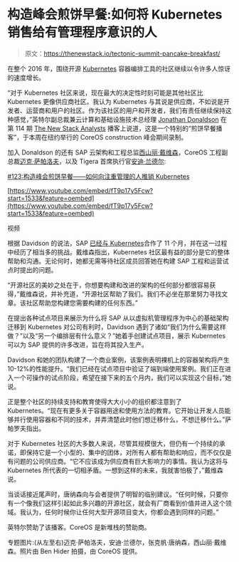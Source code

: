 # 构造峰会煎饼早餐:如何将 Kubernetes 销售给有管理程序意识的人

> 原文：<https://thenewstack.io/tectonic-summit-pancake-breakfast/>

在整个 2016 年，围绕开源 [Kubernetes](/category/kubernetes/) 容器编排工具的社区继续以令许多人惊讶的速度增长。

“对于 Kubernetes 社区来说，现在最大的决定性时刻可能是其他社区比 Kubernetes 更像供应商社区。我认为 Kubernetes 与其说是供应商，不如说是开发者、运营商和用户的社区。作为该社区的用户和开发者，我们有责任继续保持这种感觉，”英特尔副总裁兼云计算和基础设施技术总经理 [Jonathan Donaldson](https://www.linkedin.com/in/jonathandonaldson) 在第 114 期 [The New Stack Analysts](https://thenewstack.io/podcasts/Analysts) 播客上说道，这是一个特别的“煎饼早餐播客”，于本周在纽约举行的 CoreOS construction 峰会期间录制。

加入 Donaldson 的还有 SAP 云架构和工程总监[西山丽·戴维森](https://www.linkedin.com/in/nish2707)，CoreOS 工程副总裁[迈克·萨帕洛夫](https://www.linkedin.com/in/msaparov)，以及 Tigera 首席执行官[安迪·兰德尔](https://www.linkedin.com/in/andrewrandall):

[#123:构造峰会煎饼早餐——如何向注重管理的人推销 Kubernetes](https://thenewstack.simplecast.com/episodes/123-tectonic-summit-pancake-breakfast-how-to-sell-kubernetes-to-the-hypervisor-minded)

[https://www.youtube.com/embed/fT9p17y5Fcw?start=1533&feature=oembed](https://www.youtube.com/embed/fT9p17y5Fcw?start=1533&feature=oembed)

视频

根据 Davidson 的说法，SAP [已经与 Kubernetes](https://thenewstack.io/sap-bringing-multi-site-microservices-enterprise-kubernetes/)合作了 11 个月，并在这一过程中经历了相当多的挑战。戴维森指出，Kubernetes 社区最有益的部分是它的整体帮助和沟通。无论何时，她都无需等待社区成员回答她在构建 SAP 工程和运营试点时提出的问题。

“开源社区的美妙之处在于，你想要构建和改进的架构的任何部分都很容易获得，”戴维森说，并补充道，“开源社区帮助了我们。我们不必坐在那里努力寻找文章。该社区帮助您构建您需要构建的任何东西。”

在提出各种试点项目来展示为什么将 SAP 从以虚拟机管理程序为中心的基础架构迁移到 Kubernetes 对公司有利时，Davidson 遇到了诸如“我们为什么需要这样做？”以及“另一个编排层有什么意义？”她着手创建试点项目，展示 Kubernetes 可以为 SAP 提供的许多改进，旨在将其投入生产。

Davidson 和她的团队构建了一个商业案例，该案例表明裸机上的容器架构将产生 10-12%的性能提升。“我们已经在试点项目中验证了端到端使用案例。我们正在进入一个可操作的试点阶段，希望在接下来的五个月内，我们可以实现这个目标，”她说。

正是整个社区的持续支持和教育使得大大小小的组织都注意到了 Kubernetes。“现在有更多关于容器用途和使用方法的教育。它开始让开发人员能够并行使用容器和不同的技术，并弄清楚此时他们想迁移什么，不想迁移什么。”萨帕罗夫指出。

对于 Kubernetes 社区的大多数人来说，尽管其规模很大，但仍有一个持续的承诺，即保持它是一个小型的、集中的团体，对所有人都有帮助和响应，而不仅仅是有问题的公司供应商。“它不应该成为供应商有巨大影响力的事情。我认为这将与 Kubernetes 所代表的一切相矛盾。一想到这样的未来，我就害怕极了，”戴维森说。

当谈话接近尾声时，唐纳森向与会者提供了明智的临别建议。“任何时候，只要你有一个像我们这样引起如此多兴趣的开源社区，就会有厂商看到价值并进入这个领域。我认为，任何时候你让任何大型开源项目变大，你都会遇到同样的问题。”

英特尔赞助了该播客。CoreOS 是新堆栈的赞助商。

专题图片:(从左至右)迈克·萨帕洛夫，安迪·兰德尔，张克帆·唐纳森，西山丽·戴维森。照片由 Ben Hider 拍摄，由 CoreOS 提供。

<svg xmlns:xlink="http://www.w3.org/1999/xlink" viewBox="0 0 68 31" version="1.1"><title>Group</title> <desc>Created with Sketch.</desc></svg>